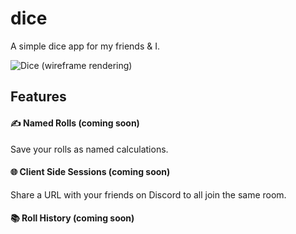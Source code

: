 # dice
A simple dice app for my friends &amp; I.

![Dice (wireframe rendering)](https://user-images.githubusercontent.com/10055135/219978742-c8af94be-3c72-4bc6-8967-d49af5f8d7fa.png)

## Features

#### ✍️ Named Rolls (coming soon)
Save your rolls as named calculations.

#### 🌐 Client Side Sessions (coming soon)
Share a URL with your friends on Discord to all join the same room.

#### 📚 Roll History (coming soon)
